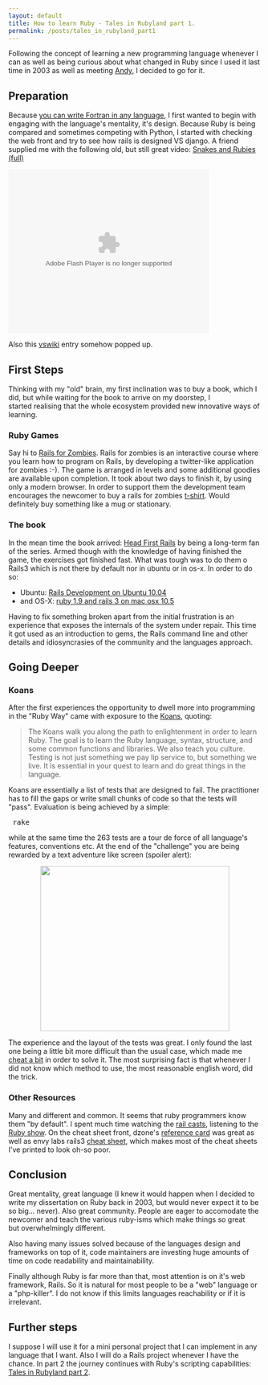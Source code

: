 ```yaml
---
layout: default
title: How to learn Ruby - Tales in Rubyland part 1.
permalink: /posts/tales_in_rubyland_part1
---
```


Following the concept of learning a new programming language whenever I can as well as being curious about what changed in Ruby since I used it last time in 2003 as well as meeting <a href="http://twitter.com/#!/andypearson">Andy</a>, I decided to go for it.

## Preparation

Because <a href="http://www.codinghorror.com/blog/2005/04/you-can-write-fortran-in-any-language.html" target="_blank">you can write Fortran in any language</a>, I first wanted to begin with engaging with the language's mentality, it's design. Because Ruby is being compared and sometimes competing with Python, I started with checking the web front and try to see how rails is designed VS django. A friend supplied me with the following old, but still great video: <a href="http://video.google.com/videoplay?docid=2939556954580527226">Snakes and Rubies (full)</a>

<object id="VideoPlayback" style="width: 400px; height: 326px;" classid="clsid:d27cdb6e-ae6d-11cf-96b8-444553540000" width="100" height="100" codebase="http://download.macromedia.com/pub/shockwave/cabs/flash/swflash.cab#version=6,0,40,0"><param name="src" value="http://video.google.com/googleplayer.swf?docid=2939556954580527226&amp;hl=en&amp;fs=true" /><param name="allowfullscreen" value="true" /><embed id="VideoPlayback" style="width: 400px; height: 326px;" type="application/x-shockwave-flash" width="100" height="100" src="http://video.google.com/googleplayer.swf?docid=2939556954580527226&amp;hl=en&amp;fs=true" allowfullscreen="true"></embed></object>

Also this <a href="http://www.wikivs.com/wiki/Python_vs_Ruby">vswiki</a> entry somehow popped up.

## First Steps

Thinking with my "old" brain, my first inclination was to buy a book, which I did, but while waiting for the book to arrive on my doorstep, I started realising that the whole ecosystem provided new innovative ways of learning.

### Ruby Games

Say hi to <a href="railsforzombies.org" target="_blank">Rails for Zombies</a>. Rails for zombies is an interactive course where you learn how to program on Rails, by developing a twitter-like application for zombies :-). The game is arranged in levels and some additional goodies are available upon completion. It took about two days to finish it, by using only a modern browser. In order to support them the development team encourages the newcomer to buy a rails for zombies <a href="http://www.rubyrags.com/products/12" target="_blank">t-shirt</a>. Would definitely buy something like a mug or stationary.

### The book

In the mean time the book arrived: <a href="http://headfirstlabs.com/books/hfrails/" target="_blank">Head First Rails</a> by being a long-term fan of the series. Armed though with the knowledge of having finished the game, the exercises got finished fast. What was tough was to do them o Rails3 which is not there by default nor in ubuntu or in os-x.
In order to do so:

- Ubuntu: <a href="http://ascarter.net/2010/05/10/rails-development-on-ubuntu-10.04.html" target="_blank">Rails Development on Ubuntu 10.04</a>
- <a href="http://ascarter.net/2010/05/10/rails-development-on-ubuntu-10.04.html" target="_blank"></a>and OS-X: <a href="http://www.bawdo.com/posts/42" target="_blank">ruby 1.9 and rails 3 on mac osx 10.5</a>

Having to fix something broken apart from the initial frustration is an experience that exposes the internals of the system under repair. This time it got used as an introduction to gems, the Rails command line and other details and idiosyncrasies of the community and the languages approach.

## Going Deeper

### Koans

After the first experiences the opportunity to dwell more into programming in the "Ruby Way" came with exposure to the <a href="http://rubykoans.com/" target="_blank">Koans</a>, quoting:

> The Koans walk you along the path to enlightenment in order to learn Ruby. The goal is to learn the Ruby language, syntax, structure, and some common functions and libraries. We also teach you culture. Testing is not just something we pay lip service to, but something we live. It is essential in your quest to learn and do great things in the language.

Koans are essentially a list of tests that are designed to fail. The practitioner has to fill the gaps or write small chunks of code so that the tests will "pass". Evaluation is being achieved by a simple:

<pre lang="ruby"> rake</pre>

while at the same time the 263 tests are a tour de force of all language's features, conventions etc. At the end of the "challenge" you are being rewarded by a text adventure like screen (spoiler alert):

<p style="text-align: center;"><img class="aligncenter" title="Koans end screen" src="http://dl.dropbox.com/u/1995706/cdn/blog/koans_end.png" alt="" width="376" height="329" /></p>

The experience and the layout of the tests was great. I only found the last one being a little bit more difficult than the usual case, which made me <a href="www.johnlmiller.com/archives/2009/04/14/exploring-the-ruby-koans-building-an-object-proxy/" target="_blank">cheat a bit</a> in order to solve it. The most surprising fact is that whenever I did not know which method to use, the most reasonable english word, did the trick.

### Other Resources

Many and different and common. It seems that ruby programmers know them "by default". I spent much time watching the <a href="http://railscasts.com/" target="_blank">rail casts</a>, listening to the <a href="http://5by5.tv/rubyshow" target="_blank">Ruby show</a>. On the cheat sheet front, dzone's <a href="http://refcardz.dzone.com/refcardz/essential-ruby" target="_blank">reference card</a> was great as well as envy labs rails3 <a href="http://blog.envylabs.com/2010/12/rails-3-cheat-sheets/" target="_blank">cheat sheet</a>, which makes most of the cheat sheets I've printed to look oh-so poor.

## Conclusion

Great mentality, great language (I knew it would happen when I decided to write my dissertation on Ruby back in 2003, but would never expect it to be so big... never). Also great community. People are eager to accomodate the newcomer and teach the various ruby-isms which make things so great but overwhelmingly different.

Also having many issues solved because of the languages design and frameworks on top of it, code maintainers are investing huge amounts of time on code readability and maintainability.

Finally although Ruby is far more than that, most attention is on it's web framework, Rails. So it is natural for most people to be a "web" language or a "php-killer". I do not know if this limits languages reachability or if it is irrelevant.

## Further steps

I suppose I will use it for a mini personal project that I can implement in any language that I want. Also I will do a Rails project whenever I have the chance. In part 2 the journey continues with Ruby's scripting capabilities: <a title="Tales in Rubyland part 2 – “You can write elegant shell scripts and unit test them too”" href="/posts/tales_in_rubyland_part2">Tales in Rubyland part 2</a>.
